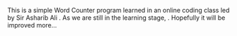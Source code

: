 This is a simple Word Counter program learned in an online coding class led by Sir Asharib Ali . As we are still in the learning stage, . Hopefully it will be improved more...
